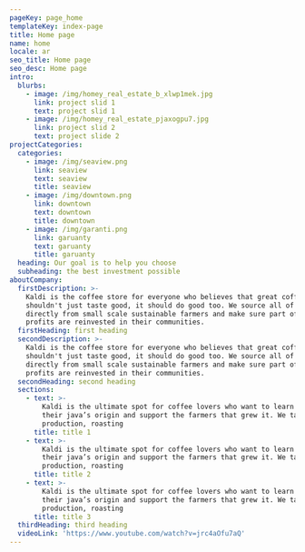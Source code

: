 ```yaml
---
pageKey: page_home
templateKey: index-page
title: Home page
name: home
locale: ar
seo_title: Home page
seo_desc: Home page
intro:
  blurbs:
    - image: /img/homey_real_estate_b_xlwp1mek.jpg
      link: project slid 1
      text: project slid 1
    - image: /img/homey_real_estate_pjaxogpu7.jpg
      link: project slid 2
      text: project slide 2
projectCategories:
  categories:
    - image: /img/seaview.png
      link: seaview
      text: seaview
      title: seaview
    - image: /img/downtown.png
      link: downtown
      text: downtown
      title: downtown
    - image: /img/garanti.png
      link: garuanty
      text: garuanty
      title: garuanty
  heading: Our goal is to help you choose
  subheading: the best investment possible
aboutCompany:
  firstDescription: >-
    Kaldi is the coffee store for everyone who believes that great coffee
    shouldn't just taste good, it should do good too. We source all of our beans
    directly from small scale sustainable farmers and make sure part of the
    profits are reinvested in their communities.
  firstHeading: first heading
  secondDescription: >-
    Kaldi is the coffee store for everyone who believes that great coffee
    shouldn't just taste good, it should do good too. We source all of our beans
    directly from small scale sustainable farmers and make sure part of the
    profits are reinvested in their communities.
  secondHeading: second heading
  sections:
    - text: >-
        Kaldi is the ultimate spot for coffee lovers who want to learn about
        their java’s origin and support the farmers that grew it. We take coffee
        production, roasting
      title: title 1
    - text: >-
        Kaldi is the ultimate spot for coffee lovers who want to learn about
        their java’s origin and support the farmers that grew it. We take coffee
        production, roasting
      title: title 2
    - text: >-
        Kaldi is the ultimate spot for coffee lovers who want to learn about
        their java’s origin and support the farmers that grew it. We take coffee
        production, roasting
      title: title 3
  thirdHeading: third heading
  videoLink: 'https://www.youtube.com/watch?v=jrc4aOfu7aQ'
---
```


